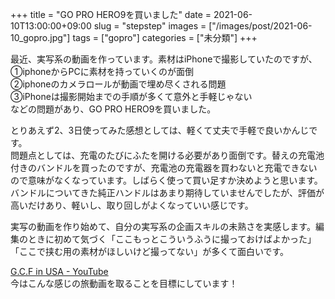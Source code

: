 +++
title = "GO PRO HERO9を買いました"
date = 2021-06-10T13:00:00+09:00
slug = "stepstep"
images = ["/images/post/2021-06-10_gopro.jpg"]
tags = ["gopro"]
categories = ["未分類"]
+++

最近、実写系の動画を作っています。素材はiPhoneで撮影していたのですが、  
①iphoneからPCに素材を持っていくのが面倒  
②iphoneのカメラロールが動画で埋め尽くされる問題  
③iPhoneは撮影開始までの手順が多くて意外と手軽じゃない  
などの問題があり、GO PRO HERO9を買いました。  
<!--more--> 

とりあえず2、3日使ってみた感想としては、軽くて丈夫で手軽で良いかんじです。  
問題点としては、充電のたびにふたを開ける必要があり面倒です。替えの充電池付きのバンドルを買ったのですが、充電池の充電器を買わないと充電できないので意味がなくなっています。しばらく使って買い足すか決めようと思います。  
バンドルについてきた純正ハンドルはあまり期待していませんでしたが、評価が高いだけあり、軽いし、取り回しがよくなっていい感じです。

実写の動画を作り始めて、自分の実写系の企画スキルの未熟さを実感します。編集のときに初めて気づく「ここもっとこういうふうに撮っておけばよかった」「ここで挟む用の素材がほしいけど撮ってない」が多くて面白いです。  

[G.C.F in USA - YouTube](https://www.youtube.com/watch?v=9Lb6ta2bPu4)  
今はこんな感じの旅動画を取ることを目標にしています！